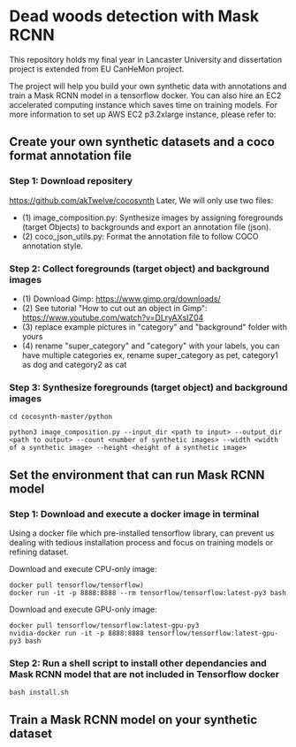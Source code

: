 # Dead woods detection with Mask RCNN 
This repository holds my final year in Lancaster University and dissertation project is extended from EU CanHeMon project.   

The project will help you build your own synthetic data with annotations and train a Mask RCNN model in a tensorflow docker. You can also hire an EC2 accelerated computing instance which saves time on training models. For more information to set up AWS EC2 p3.2xlarge instance, please refer to:

## Create your own synthetic datasets and a coco format annotation file
### Step 1: Download repositery 
https://github.com/akTwelve/cocosynth
Later, We will only use two files: 
* (1) image_composition.py:
    Synthesize images by assigning foregrounds (target Objects) to backgrounds and export an annotation file (json). 
* (2) coco_json_utils.py:
    Format the annotation file to follow COCO annotation style.  
### Step 2: Collect foregrounds (target object) and background images
* (1) Download Gimp: https://www.gimp.org/downloads/
* (2) See tutorial "How to cut out an object in Gimp": https://www.youtube.com/watch?v=DLryAXsIZ04
* (3) replace example pictures in "category" and "background" folder with yours 
* (4) rename "super_category" and "category" with your labels, you can have multiple categories
ex, rename super_category as pet, category1 as dog and category2 as cat

### Step 3: Synthesize foregrounds (target object) and background images
```
cd cocosynth-master/python

python3 image_composition.py --input_dir <path to input> --output_dir <path to output> --count <number of synthetic images> --width <width of a synthetic image> --height <height of a synthetic image>

```




## Set the environment that can run Mask RCNN model
### Step 1: Download and execute a docker image in terminal
Using a docker file which pre-installed tensorflow library, can prevent us dealing with tedious installation process and focus on training models or refining dataset.  

Download and execute CPU-only image:
```
docker pull tensorflow/tensorflow)
docker run -it -p 8888:8888 --rm tensorflow/tensorflow:latest-py3 bash
```
Download and execute GPU-only image:
```
docker pull tensorflow/tensorflow:latest-gpu-py3
nvidia-docker run -it -p 8888:8888 tensorflow/tensorflow:latest-gpu-py3 bash
```

### Step 2: Run a shell script to install other dependancies and Mask RCNN model that are not included in Tensorflow docker
```
bash install.sh
```



## Train a Mask RCNN model on your synthetic dataset






